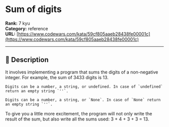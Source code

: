 # Sum of digits

**Rank:** 7 kyu  
**Category:** reference  
**URL:** [https://www.codewars.com/kata/59cf805aaeb28438fe00001c](https://www.codewars.com/kata/59cf805aaeb28438fe00001c)

---

## 📝 Description

It involves implementing a program that sums the digits of a non-negative integer. For example, the sum of 3433 digits is 13.

```if:javascript
Digits can be a number, a string, or undefined. In case of `undefined` return an empty string `''`.
```

```if:python
Digits can be a number, a string, or `None`. In case of `None` return an empty string `''`.
```

To give you a little more excitement, the program will not only write the result of the sum, but also write all the sums used: 3 + 4 + 3 + 3 = 13.
